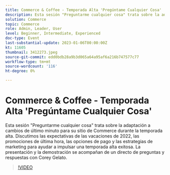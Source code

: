 ```yaml
---
title: Commerce & Coffee - Temporada Alta 'Pregúntame Cualquier Cosa'
description: Esta sesión "Preguntarme cualquier cosa" trata sobre la adaptación a cambios de último minuto para su sitio de Commerce durante la temporada alta. Discutimos las expectativas de las vacaciones de 2022, las promociones de última hora, las opciones de pago y las estrategias de marketing para ayudar a impulsar una temporada alta exitosa. La presentación y la demostración se acompañan de un directo de preguntas y respuestas con Corey Gelato.
solution: Commerce
topic: Commerce
role: Admin, Leader, User
level: Beginner, Intermediate, Experienced
doc-type: Event
last-substantial-update: 2023-01-06T00:00:00Z
kt: 11605
thumbnail: 3412273.jpeg
source-git-commit: edd0bdb28a9b3d065a64a95af6a216b747577c77
workflow-type: tm+mt
source-wordcount: '116'
ht-degree: 0%

---
```


# Commerce &amp; Coffee - Temporada Alta &#39;Pregúntame Cualquier Cosa&#39;

Esta sesión &quot;Preguntarme cualquier cosa&quot; trata sobre la adaptación a cambios de último minuto para su sitio de Commerce durante la temporada alta. Discutimos las expectativas de las vacaciones de 2022, las promociones de última hora, las opciones de pago y las estrategias de marketing para ayudar a impulsar una temporada alta exitosa. La presentación y la demostración se acompañan de un directo de preguntas y respuestas con Corey Gelato.

>[!VIDEO](https://video.tv.adobe.com/v/3412273/?quality=12&learn=on)
